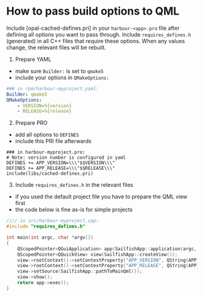 <!--
SPDX-FileCopyrightText: 2021 Mirian Margiani
SPDX-License-Identifier: GFDL-1.3-or-later
-->

# How to pass build options to QML

Include [opal-cached-defines.pri] in your `harbour-<app>.pro` file after defining all options
you want to pass through. Include `requires_defines.h` (generated) in all C++
files that require these options. When any values change, the relevant files
will be rebuilt.

1. Prepare YAML
  - make sure `Builder:` is set to `qmake5`
  - include your options in `QMakeOptions:`

```YAML
### in rpm/harbour-myproject.yaml:
Builder: qmake5
QMakeOptions:
    - VERSION=%{version}
    - RELEASE=%{release}
```

2. Prepare PRO
  - add all options to `DEFINES`
  - include this PRI file afterwards

```QMake
### in harbour-myproject.pro:
# Note: version number is configured in yaml
DEFINES += APP_VERSION=\\\"$$VERSION\\\"
DEFINES += APP_RELEASE=\\\"$$RELEASE\\\"
include(libs/cached-defines.pri)
```

3. Include `requires_defines.h` in the relevant files
  - if you used the default project file you have to prepare the QML view first
  - the code below is fine as-is for simple projects

```CPP
//// in src/harbour-myproject.cpp:
#include "requires_defines.h"

int main(int argc, char *argv[])
{
    QScopedPointer<QGuiApplication> app(SailfishApp::application(argc, argv));
    QScopedPointer<QQuickView> view(SailfishApp::createView());
    view->rootContext()->setContextProperty("APP_VERSION", QString(APP_VERSION));
    view->rootContext()->setContextProperty("APP_RELEASE", QString(APP_RELEASE));
    view->setSource(SailfishApp::pathToMainQml());
    view->show();
    return app->exec();
}
```
